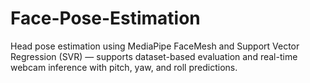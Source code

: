 # Face-Pose-Estimation
Head pose estimation using MediaPipe FaceMesh and Support Vector Regression (SVR) — supports dataset-based evaluation and real-time webcam inference with pitch, yaw, and roll predictions.
